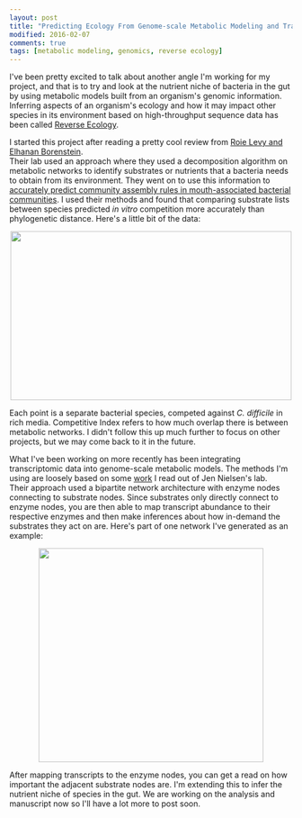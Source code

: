 ```yaml
---
layout: post
title: "Predicting Ecology From Genome-scale Metabolic Modeling and Transcriptomics"
modified: 2016-02-07
comments: true
tags: [metabolic modeling, genomics, reverse ecology]
---
```


I've been pretty excited to talk about another angle I'm working for my project, and that is to try and 
look at the nutrient niche of bacteria in the gut by using metabolic models built from an organism's genomic 
information.  Inferring aspects of an organism's ecology and how it may impact other species in its environment 
based on high-throughput sequence data has been called [Reverse Ecology](https://en.wikipedia.org/wiki/Reverse_ecology).

I started this project after reading a pretty cool review from [Roie Levy and Elhanan Borenstein](http://elbo.gs.washington.edu/pub/re_levy_aemb.pdf).  
Their lab used an approach where they used a decomposition algorithm on metabolic networks to identify substrates or nutrients 
that a bacteria needs to obtain from its environment.  They went on to use this information to [accurately predict community 
assembly rules in mouth-associated bacterial communities](http://www.ncbi.nlm.nih.gov/pubmed/24637600).  I used their methods 
and found that comparing substrate lists between species predicted *in vitro* competition more accurately than phylogenetic 
distance.  Here's a little bit of the data:

<div style="text-align:center"><img src ="http://mjenior.github.io/images/growth_data.jpg" width="500" height="300" /></div>


Each point is a separate bacterial species, competed against *C. difficile* in rich media.  Competitive Index refers to 
how much overlap there is between metabolic networks.  I didn't follow this up much further to focus on other projects, 
but we may come back to it in the future.

What I've been working on more recently has been integrating transcriptomic data into genome-scale metabolic models.  The 
methods I'm using are loosely based on some [work](http://www.pnas.org/content/102/8/2685.full) I read out of Jen Nielsen's lab.  
Their approach used a bipartite network architecture with enzyme nodes connecting to substrate nodes.  Since substrates only 
directly connect to enzyme nodes, you are then able to map transcript abundance to their respective enzymes and then make 
inferences about how in-demand the substrates they act on are.  Here's part of one network I've generated as an example:

<div style="text-align:center"><img src ="http://mjenior.github.io/images/growth_data.jpg" width="400" height="380" /></div>

After mapping transcripts to the enzyme nodes, you can get a read on how important the adjacent substrate nodes are.  I'm 
extending this to infer the nutrient niche of species in the gut.  We are working on the analysis and manuscript now so I'll 
have a lot more to post soon.